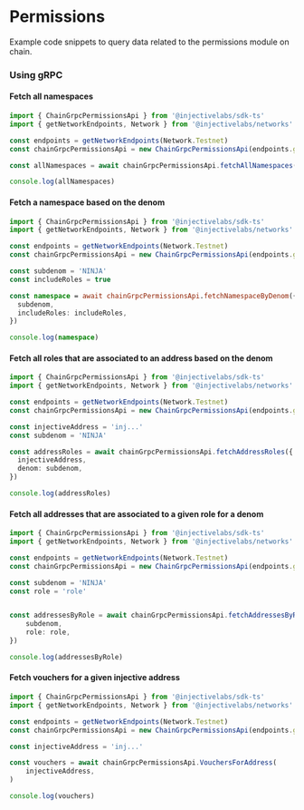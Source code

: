 # Permissions

Example code snippets to query data related to the permissions module on chain.

### Using gRPC

#### Fetch all namespaces

```ts
import { ChainGrpcPermissionsApi } from '@injectivelabs/sdk-ts'
import { getNetworkEndpoints, Network } from '@injectivelabs/networks'

const endpoints = getNetworkEndpoints(Network.Testnet)
const chainGrpcPermissionsApi = new ChainGrpcPermissionsApi(endpoints.grpc)

const allNamespaces = await chainGrpcPermissionsApi.fetchAllNamespaces()

console.log(allNamespaces)
```

#### Fetch a namespace based on the denom

```ts
import { ChainGrpcPermissionsApi } from '@injectivelabs/sdk-ts'
import { getNetworkEndpoints, Network } from '@injectivelabs/networks'

const endpoints = getNetworkEndpoints(Network.Testnet)
const chainGrpcPermissionsApi = new ChainGrpcPermissionsApi(endpoints.grpc)

const subdenom = 'NINJA'
const includeRoles = true

const namespace = await chainGrpcPermissionsApi.fetchNamespaceByDenom({
  subdenom,
  includeRoles: includeRoles,
})

console.log(namespace)
```

#### Fetch all roles that are associated to an address based on the denom

```ts
import { ChainGrpcPermissionsApi } from '@injectivelabs/sdk-ts'
import { getNetworkEndpoints, Network } from '@injectivelabs/networks'

const endpoints = getNetworkEndpoints(Network.Testnet)
const chainGrpcPermissionsApi = new ChainGrpcPermissionsApi(endpoints.grpc)

const injectiveAddress = 'inj...'
const subdenom = 'NINJA'

const addressRoles = await chainGrpcPermissionsApi.fetchAddressRoles({
  injectiveAddress,
  denom: subdenom,
})

console.log(addressRoles)
```

#### Fetch all addresses that are associated to a given role for a denom

```ts
import { ChainGrpcPermissionsApi } from '@injectivelabs/sdk-ts'
import { getNetworkEndpoints, Network } from '@injectivelabs/networks'

const endpoints = getNetworkEndpoints(Network.Testnet)
const chainGrpcPermissionsApi = new ChainGrpcPermissionsApi(endpoints.grpc)

const subdenom = 'NINJA'
const role = 'role'


const addressesByRole = await chainGrpcPermissionsApi.fetchAddressesByRole({
    subdenom,
    role: role,
})

console.log(addressesByRole)
```

#### Fetch vouchers for a given injective address

```ts
import { ChainGrpcPermissionsApi } from '@injectivelabs/sdk-ts'
import { getNetworkEndpoints, Network } from '@injectivelabs/networks'

const endpoints = getNetworkEndpoints(Network.Testnet)
const chainGrpcPermissionsApi = new ChainGrpcPermissionsApi(endpoints.grpc)

const injectiveAddress = 'inj...'

const vouchers = await chainGrpcPermissionsApi.VouchersForAddress(
    injectiveAddress,
)

console.log(vouchers)
```
